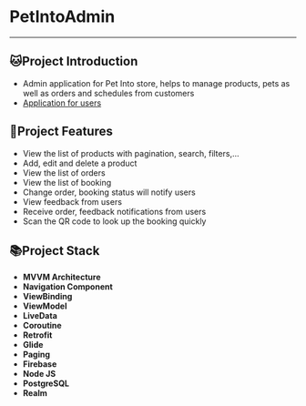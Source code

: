 # PetIntoAdmin
<hr>

## 🐱Project Introduction
- Admin application for Pet Into store, helps to manage products, pets as well as orders and schedules from customers
- [Application for users](https://github.com/thaichihien/PetInto)
## 🐹Project Features
- View the list of products with pagination, search, filters,...
- Add, edit and delete a product
- View the list of orders
- View the list of booking
- Change order, booking status will notify users
- View feedback from users
- Receive order, feedback notifications from users
- Scan the QR code to look up the booking quickly
## 📚Project Stack
- **MVVM Architecture** 
- **Navigation Component**
- **ViewBinding**
- **ViewModel**
- **LiveData**
- **Coroutine**
- **Retrofit**
- **Glide**
- **Paging**
- **Firebase**
- **Node JS**
- **PostgreSQL**
- **Realm**
